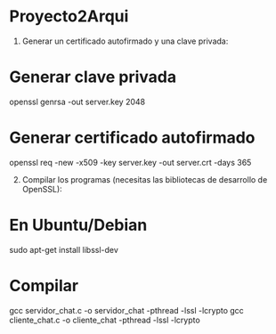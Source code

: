 # Proyecto2Arqui
1. Generar un certificado autofirmado y una clave privada:

# Generar clave privada
openssl genrsa -out server.key 2048

# Generar certificado autofirmado
openssl req -new -x509 -key server.key -out server.crt -days 365


2. Compilar los programas (necesitas las bibliotecas de desarrollo de OpenSSL):

# En Ubuntu/Debian
sudo apt-get install libssl-dev

# Compilar
gcc servidor_chat.c -o servidor_chat -pthread -lssl -lcrypto
gcc cliente_chat.c -o cliente_chat -pthread -lssl -lcrypto
